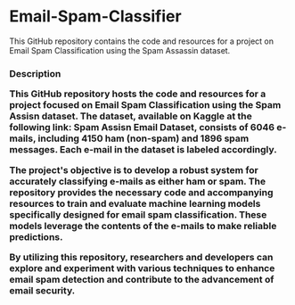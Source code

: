 # Email-Spam-Classifier

This GitHub repository contains the code and resources for a project on Email Spam Classification using the Spam Assassin dataset.

<h3>Description<h/3>

This GitHub repository hosts the code and resources for a project focused on Email Spam Classification using the Spam Assisn dataset. The dataset, available on Kaggle at the following link: Spam Assisn Email Dataset, consists of 6046 e-mails, including 4150 ham (non-spam) and 1896 spam messages. Each e-mail in the dataset is labeled accordingly.

The project's objective is to develop a robust system for accurately classifying e-mails as either ham or spam. The repository provides the necessary code and accompanying resources to train and evaluate machine learning models specifically designed for email spam classification. These models leverage the contents of the e-mails to make reliable predictions.

By utilizing this repository, researchers and developers can explore and experiment with various techniques to enhance email spam detection and contribute to the advancement of email security.
